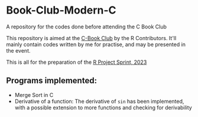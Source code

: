 # Book-Club-Modern-C
A repository for the codes done before attending the C Book Club

This repository is aimed at the [C-Book Club](https://github.com/r-devel/c-book-club.git)
by the R Contributors. It'll mainly contain codes written by me for practise, and may be
presented in the event.

This is all for the preparation of the 
[R Project Sprint, 2023](https://contributor.r-project.org/r-project-sprint-2023/)

Programs implemented:
----
* Merge Sort in C
* Derivative of a function: The derivative of `sin` has been implemented, with a possible
  extension to more functions and checking for derivability
